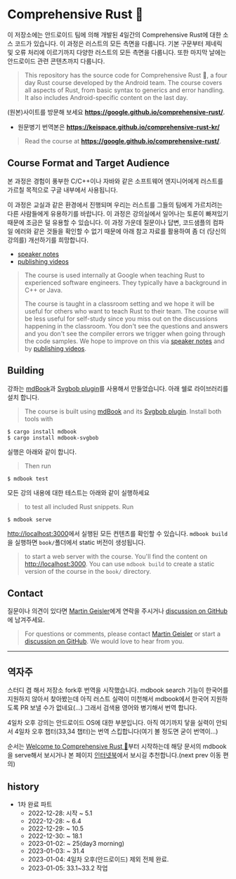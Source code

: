 # Comprehensive Rust 🦀


이 저장소에는 안드로이드 팀에 의해 개발된 4일간의 Comprehensive Rust에 대한 소스 코드가 있습니다.
이 과정은 러스트의 모든 측면을 다룹니다.
기본 구문부터 제네릭 및 오류 처리에 이르기까지 다양한 러스트의 모든 측면을 다룹니다. 
또한 마지막 날에는 안드로이드 관련 콘텐츠까지 다룹니다.
> This repository has the source code for Comprehensive Rust 🦀, a four day Rust
course developed by the Android team. The course covers all aspects of Rust,
from basic syntax to generics and error handling. It also includes
Android-specific content on the last day.

(원본)사이트를 방문해 보세요 **https://google.github.io/comprehensive-rust/**.  
* 원문병기 번역본은 **https://keispace.github.io/comprehensive-rust-kr/**
> Read the course at **https://google.github.io/comprehensive-rust/**.

## Course Format and Target Audience

본 과정은 경험이 풍부한 C/C++이나 자바와 같은 소프트웨어 엔지니어에게 러스트를 가르칠 목적으로 구글 내부에서 사용됩니다.  

이 과정은 교실과 같은 환경에서 진행되며 우리는 러스트를 그들의 팀에게 가르치려는 다른 사람들에게 유용하기를 바랍니다. 
이 과정은 강의실에서 일어나는 토론이 빠져있기 때문에 조금은 덜 유용할 수 있습니다. 
이 과정 가운데 질문이나 답변, 코드샘플의 컴파일 에러와 같은 것들을 확인할 수 없기 때문에 아래 참고 자료를 활용하여 좀 더 (당신의 강의를) 개선하기를 희망합니다.
* [speaker notes](https://github.com/google/comprehensive-rust/issues/53) 
* [publishing videos](https://github.com/google/comprehensive-rust/issues/52)
> The course is used internally at Google when teaching Rust to experienced
> software engineers. They typically have a background in C++ or Java.
> 
> The course is taught in a classroom setting and we hope it will be useful for
> others who want to teach Rust to their team. The course will be less useful for
> self-study since you miss out on the discussions happening in the classroom. You
> don't see the questions and answers and you don't see the compiler errors we
> trigger when going through the code samples. We hope to improve on this via
> [speaker notes](https://github.com/google/comprehensive-rust/issues/53) and by
> [publishing videos](https://github.com/google/comprehensive-rust/issues/52).
> 
## Building


강좌는 [mdBook](https://github.com/rust-lang/mdBook)과 [Svgbob plugin](https://github.com/boozook/mdbook-svgbob)를 사용해서 만들었습니다. 
아래 쉘로 라이브러리를 설치 합니다.
> The course is built using [mdBook](https://github.com/rust-lang/mdBook) and its [Svgbob plugin](https://github.com/boozook/mdbook-svgbob). Install both tools with

```shell
$ cargo install mdbook
$ cargo install mdbook-svgbob
```

실행은 아래와 같이 합니다.
> Then run

```shell
$ mdbook test
```

모든 강의 내용에 대한 테스트는 아래와 같이 실행하세요
> to test all included Rust snippets. Run

```shell
$ mdbook serve
```

<http://localhost:3000>에서 실행된 모든 컨텐츠를 확인할 수 있습니다. 
`mdbook build`을 실행하면 `book/`폴더에서 static 버전이 생성됩니다. 

> to start a web server with the course. You'll find the content on
> <http://localhost:3000>. You can use `mdbook build` to create a static version
> of the course in the `book/` directory.


## Contact

질문이나 의견이 있다면 [Martin Geisler](mailto:mgeisler@google.com)에게 연락을 주시거나 
[discussion on GitHub](https://github.com/google/comprehensive-rust/discussions)에 남겨주세요.

> For questions or comments, please contact [Martin Geisler](mailto:mgeisler@google.com) or start a [discussion on GitHub](https://github.com/google/comprehensive-rust/discussions). We would love to hear from you.

---
## 역자주
스터디 겸 해서 저장소 fork후 번역을 시작했습니다.
mdbook search 기능이 한국어를 지원하지 않아서 찾아봤는데 아직 러스트 실력이 미천해서 mdbook에서 한국어 지원하도록 PR 보낼 수가 없네요(...) 그래서 검색용 영어와 병기해서 번역 합니다.

4일차 오후 강의는 안드로이드 OS에 대한 부분입니다. 아직 여기까지 닿을 실력이 안되서 4일차 오후 챕터(33,34 챕터)는 번역 스킵합니다(여기 볼 정도면 굳이 번역이...)

순서는 [Welcome to Comprehensive Rust 🦀](src/welcome.md)부터 시작하는데 해당 문서의 mdbook을 serve해서 보시거나 본 페이지 [인터넷북](https://keispace.github.io/comprehensive-rust-kr)에서 보시길 추천합니다.(next prev 이동 편의)

## history
- 1차 완료 파트
    - 2022-12-28: 시작 ~ 5.1
    - 2022-12-28: ~ 6.4
    - 2022-12-29: ~ 10.5
    - 2022-12-30: ~ 18.1
    - 2023-01-02: ~ 25(day3 morning)
    - 2023-01-03: ~ 31.4
    - 2023-01-04: 4일차 오후(안드로이드) 제외 전체 완료. 
    - 2023-01-05: 33.1~33.2 작업